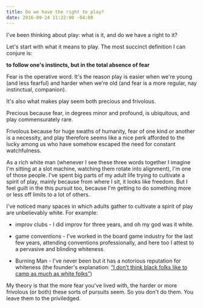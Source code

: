 ```yaml
---
title: Do we have the right to play?
date: 2016-09-24 11:22:00 -04:00
---
```


I've been thinking about play: what is it, and do we have a right to it?

Let's start with what it means to play. The most succinct definition I can conjure is:

**to follow one's instincts, but in the total absence of fear**

Fear is the operative word. It's the reason play is easier when we're young (and less fearful) and harder when we're old (and fear is a more regular, nay instinctual, companion).

It's also what makes play seem both precious and frivolous.

Precious because fear, in degrees minor and profound, is ubiquitous, and play commensurately rare.

Frivolous because for huge swaths of humanity, fear  of one kind or another is a necessity, and play therefore seems like a nice perk afforded to the lucky among us who have somehow escaped the need for constant watchfulness.

As a rich white man (whenever I see these three words together I imagine I'm sitting at a slot machine, watching them rotate into alignment), I'm one of those people. I've spent big parts of my adult life trying to cultivate a spirit of play, mainly because from where I sit, it looks like freedom. But I feel guilt in the this pursuit too, because I'm getting to do something more or less off limits to a lot of others.  

I've noticed many spaces in which adults gather to cultivate a spirit of play are unbelievably white. For example:

* improv clubs - I did improv for three years, and oh my god was it white.

* game conventions - I've worked in the board game industry for the last few years, attending conventions professionally, and here too I attest to a pervasive and blinding whiteness.

* Burning Man - I've never been but it has a notorious reputation for whiteness (the founder's explanation: [“I don’t think black folks like to camp as much as white folks”](https://www.theguardian.com/culture/2015/sep/04/burning-man-founder-larry-harvey-race-diversity-silicon-valley))

My theory is that the more fear you've lived with, the harder or more frivolous (or both) these sorts of pursuits seem.  So you don't do them. You leave them to the priviledged.  